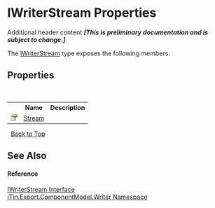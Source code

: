 # IWriterStream Properties
Additional header content _**\[This is preliminary documentation and is subject to change.\]**_

The <a href="615aecae-a6c0-0e8a-5163-e1457722d981">IWriterStream</a> type exposes the following members.


## Properties
&nbsp;<table><tr><th></th><th>Name</th><th>Description</th></tr><tr><td>![Public property](media/pubproperty.gif "Public property")</td><td><a href="8cc28f8b-2b23-cbb8-97c7-c0abdf8a54c8">Stream</a></td><td /></tr></table>&nbsp;
<a href="#iwriterstream-properties">Back to Top</a>

## See Also


#### Reference
<a href="615aecae-a6c0-0e8a-5163-e1457722d981">IWriterStream Interface</a><br /><a href="37973b78-6b66-1218-9d7d-14680ab2aeda">iTin.Export.ComponentModel.Writer Namespace</a><br />